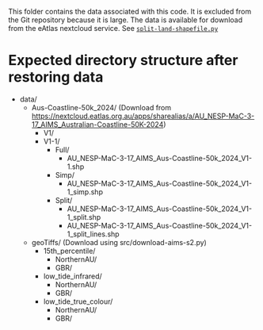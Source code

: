 This folder contains the data associated with this code. It is excluded from the Git repository because it is large. The data is available for download from the eAtlas nextcloud service. See [`split-land-shapefile.py`](../README.md#split-land-shapefile-py)

# Expected directory structure after restoring data

- data/
    - Aus-Coastline-50k_2024/ (Download from https://nextcloud.eatlas.org.au/apps/sharealias/a/AU_NESP-MaC-3-17_AIMS_Australian-Coastline-50K-2024)
        - V1/
        - V1-1/
            - Full/
                - AU_NESP-MaC-3-17_AIMS_Aus-Coastline-50k_2024_V1-1.shp
            - Simp/
                - AU_NESP-MaC-3-17_AIMS_Aus-Coastline-50k_2024_V1-1_simp.shp
            - Split/
                - AU_NESP-MaC-3-17_AIMS_Aus-Coastline-50k_2024_V1-1_split.shp
                - AU_NESP-MaC-3-17_AIMS_Aus-Coastline-50k_2024_V1-1_split_lines.shp
    - geoTiffs/ (Download using src/download-aims-s2.py)
        - 15th_percentile/
            - NorthernAU/
            - GBR/
        - low_tide_infrared/
            - NorthernAU/
            - GBR/
        - low_tide_true_colour/
            - NorthernAU/
            - GBR/

